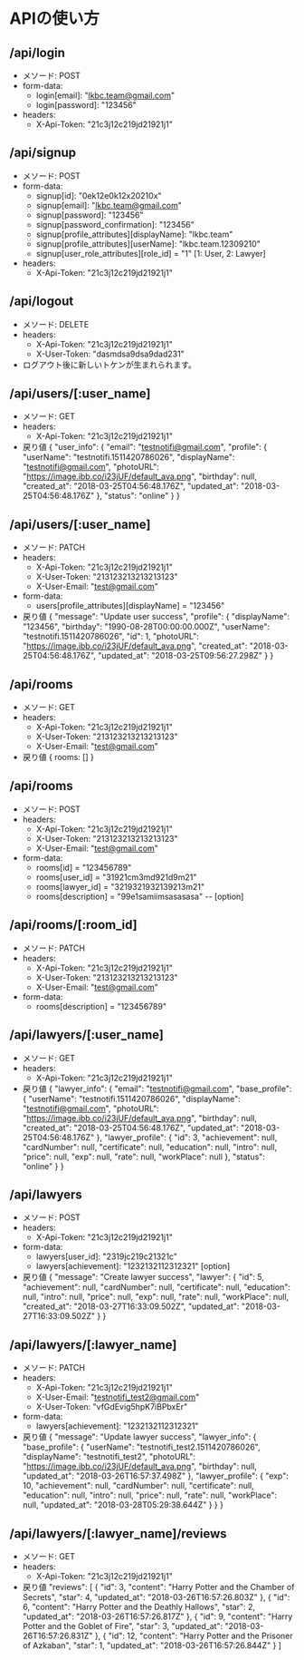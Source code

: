 # APIの使い方

## /api/login
  + メソード: POST
  + form-data:
    - login[email]: "lkbc.team@gmail.com"
    - login[password]: "123456"
  + headers:
    - X-Api-Token: "21c3j12c219jd21921j1"

## /api/signup
  + メソード: POST
  + form-data:
    - signup[id]: "0ek12e0k12x20210x"
    - signup[email]: "lkbc.team@gmail.com"
    - signup[password]: "123456"
    - signup[password_confirmation]: "123456"
    - signup[profile_attributes][displayName]: "lkbc.team"
    - signup[profile_attributes][userName]: "lkbc.team.12309210"
    - signup[user_role_attributes][role_id] = "1" [1: User, 2: Lawyer]
  + headers:
    - X-Api-Token: "21c3j12c219jd21921j1"

## /api/logout
  + メソード: DELETE
  + headers:
    - X-Api-Token: "21c3j12c219jd21921j1"
    - X-User-Token: "dasmdsa9dsa9dad231"
  + ログアウト後に新しいトケンが生まれられます。

## /api/users/[:user_name]
  + メソード: GET
  + headers:
    - X-Api-Token: "21c3j12c219jd21921j1"
  + 戻り値
    {
      "user_info": {
        "email": "testnotifi@gmail.com",
        "profile": {
          "userName": "testnotifi.1511420786026",
          "displayName": "testnotifi@gmail.com",
          "photoURL": "https://image.ibb.co/i23jUF/default_ava.png",
          "birthday": null,
          "created_at": "2018-03-25T04:56:48.176Z",
          "updated_at": "2018-03-25T04:56:48.176Z"
        },
        "status": "online"
      }
    }

## /api/users/[:user_name]
  + メソード: PATCH
  + headers:
    - X-Api-Token: "21c3j12c219jd21921j1"
    - X-User-Token: "213123213213213123"
    - X-User-Email: "test@gmail.com"
  + form-data:
    - users[profile_attributes][displayName] = "123456"
  + 戻り値
    {
      "message": "Update user success",
      "profile": {
        "displayName": "123456",
        "birthday": "1990-08-28T00:00:00.000Z",
        "userName": "testnotifi.1511420786026",
        "id": 1,
        "photoURL": "https://image.ibb.co/i23jUF/default_ava.png",
        "created_at": "2018-03-25T04:56:48.176Z",
        "updated_at": "2018-03-25T09:56:27.298Z"
      }
    }

## /api/rooms
  + メソード: GET
  + headers:
    - X-Api-Token: "21c3j12c219jd21921j1"
    - X-User-Token: "213123213213213123"
    - X-User-Email: "test@gmail.com"
  + 戻り値
    {
      rooms: []
    }

## /api/rooms
  + メソード: POST
  + headers:
    - X-Api-Token: "21c3j12c219jd21921j1"
    - X-User-Token: "213123213213213123"
    - X-User-Email: "test@gmail.com"
  + form-data:
    - rooms[id] = "123456789"
    - rooms[user_id] = "31921cm3md921d9m21"
    - rooms[lawyer_id] = "3219321932139213m21"
    - rooms[description] = "99e1samiimsasasasa" -- [option]

## /api/rooms/[:room_id]
  + メソード: PATCH
  + headers:
    - X-Api-Token: "21c3j12c219jd21921j1"
    - X-User-Token: "213123213213213123"
    - X-User-Email: "test@gmail.com"
  + form-data:
    - rooms[description] = "123456789"

## /api/lawyers/[:user_name]
  + メソード: GET
  + headers:
    - X-Api-Token: "21c3j12c219jd21921j1"
  + 戻り値
    {
      "lawyer_info": {
        "email": "testnotifi@gmail.com",
        "base_profile": {
          "userName": "testnotifi.1511420786026",
          "displayName": "testnotifi@gmail.com",
          "photoURL": "https://image.ibb.co/i23jUF/default_ava.png",
          "birthday": null,
          "created_at": "2018-03-25T04:56:48.176Z",
          "updated_at": "2018-03-25T04:56:48.176Z"
        },
        "lawyer_profile": {
          "id": 3,
          "achievement": null,
          "cardNumber": null,
          "certificate": null,
          "education": null,
          "intro": null,
          "price": null,
          "exp": null,
          "rate": null,
          "workPlace": null
        },
        "status": "online"
      }
    }

## /api/lawyers
  + メソード: POST
  + headers:
    - X-Api-Token: "21c3j12c219jd21921j1"
  + form-data:
    - lawyers[user_id]: "2319jc219c21321c"
    - lawyers[achievement]: "1232132112312321" [option]
  + 戻り値
    {
      "message": "Create lawyer success",
      "lawyer": {
        "id": 5,
        "achievement": null,
        "cardNumber": null,
        "certificate": null,
        "education": null,
        "intro": null,
        "price": null,
        "exp": null,
        "rate": null,
        "workPlace": null,
        "created_at": "2018-03-27T16:33:09.502Z",
        "updated_at": "2018-03-27T16:33:09.502Z"
      }
    }

## /api/lawyers/[:lawyer_name]
  + メソード: PATCH
  + headers:
    - X-Api-Token: "21c3j12c219jd21921j1"
    - X-User-Email: "testnotifi_test2@gmail.com"
    - X-User-Token: "vfGdEvig5hpK7iBPbxEr"
  + form-data:
    - lawyers[achievement]: "1232132112312321"
  + 戻り値
    {
      "message": "Update lawyer success",
      "lawyer_info": {
        "base_profile": {
          "userName": "testnotifi_test2.1511420786026",
          "displayName": "testnotifi_test2",
          "photoURL": "https://image.ibb.co/i23jUF/default_ava.png",
          "birthday": null,
          "updated_at": "2018-03-26T16:57:37.498Z"
        },
        "lawyer_profile": {
          "exp": 10,
          "achievement": null,
          "cardNumber": null,
          "certificate": null,
          "education": null,
          "intro": null,
          "price": null,
          "rate": null,
          "workPlace": null,
          "updated_at": "2018-03-28T05:29:38.644Z"
        }
      }
    }

## /api/lawyers/[:lawyer_name]/reviews
  + メソード: GET
  + headers:
    - X-Api-Token: "21c3j12c219jd21921j1"
  + 戻り値
    "reviews": [
      {
        "id": 3,
        "content": "Harry Potter and the Chamber of Secrets",
        "star": 4,
        "updated_at": "2018-03-26T16:57:26.803Z"
      },
      {
        "id": 6,
        "content": "Harry Potter and the Deathly Hallows",
        "star": 2,
        "updated_at": "2018-03-26T16:57:26.817Z"
      },
      {
        "id": 9,
        "content": "Harry Potter and the Goblet of Fire",
        "star": 3,
        "updated_at": "2018-03-26T16:57:26.831Z"
      },
      {
        "id": 12,
        "content": "Harry Potter and the Prisoner of Azkaban",
        "star": 1,
        "updated_at": "2018-03-26T16:57:26.844Z"
      }
    ]